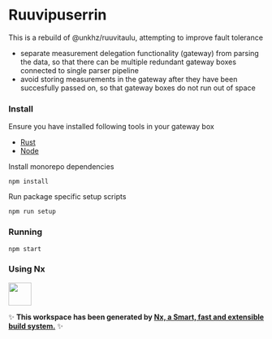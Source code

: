 # Ruuvipuserrin

This is a rebuild of @unkhz/ruuvitaulu, attempting to improve fault tolerance

- separate measurement delegation functionality (gateway) from parsing the data, so that there can be multiple redundant gateway boxes connected to single parser pipeline
- avoid storing measurements in the gateway after they have been succesfully passed on, so that gateway boxes do not run out of space

### Install

Ensure you have installed following tools in your gateway box

- [Rust](https://rustup.rs/)
- [Node](https://nodejs.org/en/download/)

Install monorepo dependencies

```
npm install
```

Run package specific setup scripts

```
npm run setup
```

### Running

```
npm start
```

### Using Nx

<a alt="Nx logo" href="https://nx.dev" target="_blank" rel="noreferrer"><img src="https://raw.githubusercontent.com/nrwl/nx/master/images/nx-logo.png" width="45"></a>

✨ **This workspace has been generated by [Nx, a Smart, fast and extensible build system.](https://nx.dev)** ✨
